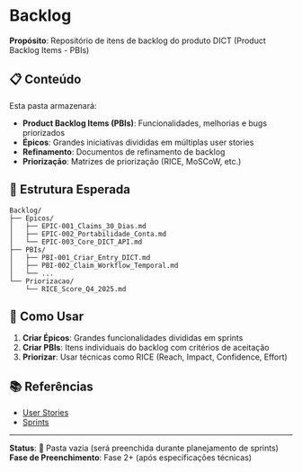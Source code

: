 # Backlog

**Propósito**: Repositório de itens de backlog do produto DICT (Product Backlog Items - PBIs)

## 📋 Conteúdo

Esta pasta armazenará:

- **Product Backlog Items (PBIs)**: Funcionalidades, melhorias e bugs priorizados
- **Épicos**: Grandes iniciativas divididas em múltiplas user stories
- **Refinamento**: Documentos de refinamento de backlog
- **Priorização**: Matrizes de priorização (RICE, MoSCoW, etc.)

## 📁 Estrutura Esperada

```
Backlog/
├── Epicos/
│   ├── EPIC-001_Claims_30_Dias.md
│   ├── EPIC-002_Portabilidade_Conta.md
│   └── EPIC-003_Core_DICT_API.md
├── PBIs/
│   ├── PBI-001_Criar_Entry_DICT.md
│   ├── PBI-002_Claim_Workflow_Temporal.md
│   └── ...
└── Priorizacao/
    └── RICE_Score_Q4_2025.md
```

## 🎯 Como Usar

1. **Criar Épicos**: Grandes funcionalidades divididas em sprints
2. **Criar PBIs**: Itens individuais do backlog com critérios de aceitação
3. **Priorizar**: Usar técnicas como RICE (Reach, Impact, Confidence, Effort)

## 📚 Referências

- [User Stories](../../01_Requisitos/UserStories/)
- [Sprints](../Sprints/)

---

**Status**: 🔴 Pasta vazia (será preenchida durante planejamento de sprints)
**Fase de Preenchimento**: Fase 2+ (após especificações técnicas)
